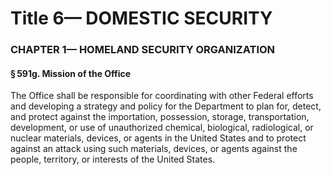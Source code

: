
# Title 6— DOMESTIC SECURITY
### CHAPTER 1— HOMELAND SECURITY ORGANIZATION
#### § 591g. Mission of the Office

The Office shall be responsible for coordinating with other Federal efforts and developing a strategy and policy for the Department to plan for, detect, and protect against the importation, possession, storage, transportation, development, or use of unauthorized chemical, biological, radiological, or nuclear materials, devices, or agents in the United States and to protect against an attack using such materials, devices, or agents against the people, territory, or interests of the United States.
